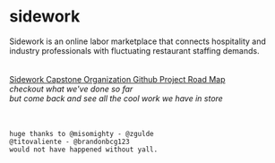 # sidework 
Sidework is an online labor marketplace that connects hospitality and industry professionals with fluctuating restaurant staffing demands.  
<br>
<br>
[Sidework Capstone Organization Github Project Road Map](https://github.com/orgs/sidework-capstone/projects/1)   
_checkout what we've done so far<br> but come back and see all the cool work we have in store_
<br>
<br>
<br>
```
huge thanks to @misomighty - @zgulde
@titovaliente - @brandonbcg123
would not have happened without yall.
